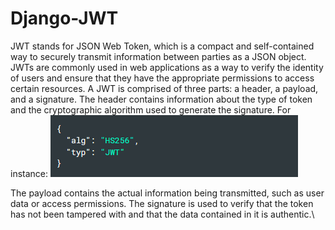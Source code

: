 # Django-JWT
JWT stands for JSON Web Token, which is a compact and self-contained way to securely transmit information between parties as a JSON object. JWTs are commonly used in web applications as a way to verify the identity of users and ensure that they have the appropriate permissions to access certain resources.
A JWT is comprised of three parts: a header, a payload, and a signature. 
The header contains information about the type of token and the cryptographic algorithm used to generate the signature. For instance:
![alt text](https://github.com/arianghoochani/Django-JWT/blob/main/jwt.PNG "optional title")

The payload contains the actual information being transmitted, such as user data or access permissions. The signature is used to verify that the token has not been tampered with and that the data contained in it is authentic.\
